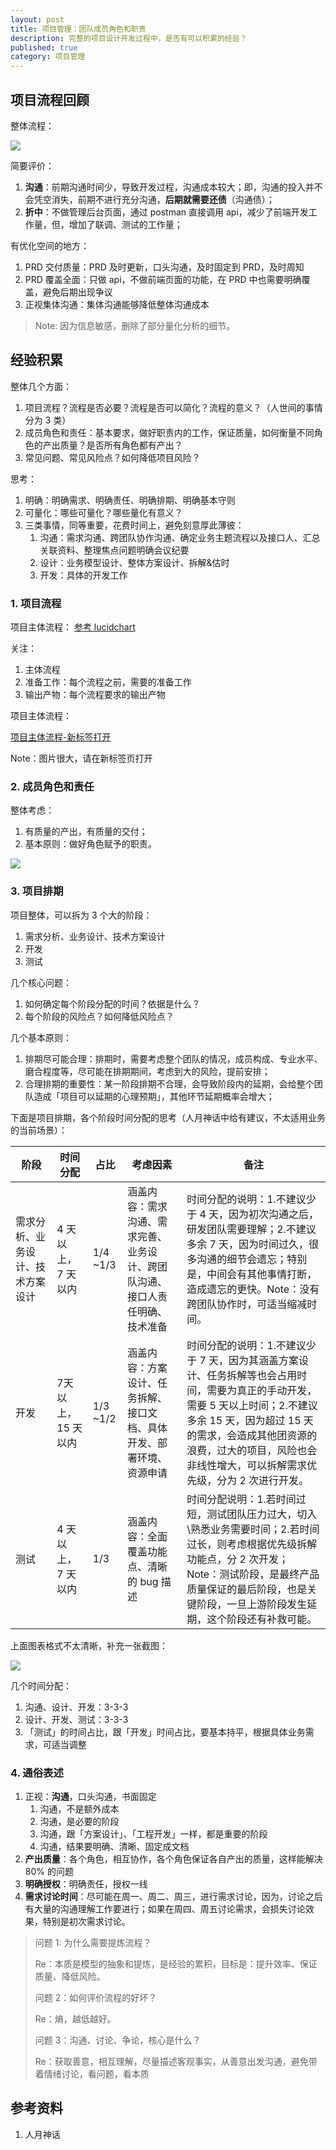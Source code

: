```yaml
---
layout: post
title: 项目管理：团队成员角色和职责
description: 完整的项目设计开发过程中，是否有可以积累的经验？
published: true
category: 项目管理
---
```




## 项目流程回顾

整体流程：

![](/images/project-management/guess-box-demo.png)

简要评价：

1. **沟通**：前期沟通时间少，导致开发过程，沟通成本较大；即，沟通的投入并不会凭空消失，前期不进行充分沟通，**后期就需要还债**（沟通债）；
1. **折中**：不做管理后台页面，通过 postman 直接调用 api，减少了前端开发工作量，但，增加了联调、测试的工作量；


有优化空间的地方：

1. PRD 交付质量：PRD 及时更新，口头沟通，及时固定到 PRD，及时周知
1. PRD 覆盖全面：只做 api，不做前端页面的功能，在 PRD 中也需要明确覆盖，避免后期出现争议
1. 正视集体沟通：集体沟通能够降低整体沟通成本

> Note: 因为信息敏感，删除了部分量化分析的细节。

## 经验积累

整体几个方面：

1. 项目流程？流程是否必要？流程是否可以简化？流程的意义？（人世间的事情分为 3 类）
1. 成员角色和责任：基本要求，做好职责内的工作，保证质量，如何衡量不同角色的产出质量？是否所有角色都有产出？
1. 常见问题、常见风险点？如何降低项目风险？

思考：

1. 明确：明确需求、明确责任、明确排期、明确基本守则
1. 可量化：哪些可量化？哪些量化有意义？
1. 三类事情，同等重要，花费时间上，避免刻意厚此薄彼：
	1. 沟通：需求沟通、跨团队协作沟通、确定业务主题流程以及接口人、汇总关联资料、整理焦点问题明确会议纪要
	1. 设计：业务模型设计、整体方案设计、拆解&估时
	1. 开发：具体的开发工作

### 1. 项目流程

项目主体流程： [参考 lucidchart](https://www.lucidchart.com/invitations/accept/b919fcd5-c745-45ae-8f72-dd62cdf59dba)

关注：

1. 主体流程
1. 准备工作：每个流程之前，需要的准备工作
1. 输出产物：每个流程要求的输出产物

项目主体流程：

[项目主体流程-新标签打开](/images/project-management/role-and-duty.png)

Note：图片很大，请在新标签页打开

### 2. 成员角色和责任

整体考虑：

1. 有质量的产出，有质量的交付；
1. 基本原则：做好角色赋予的职责。

![](/images/project-management/role-and-dependency.png)

### 3. 项目排期

项目整体，可以拆为 3 个大的阶段：

1. 需求分析、业务设计、技术方案设计
1. 开发
1. 测试

几个核心问题：

1. 如何确定每个阶段分配的时间？依据是什么？
1. 每个阶段的风险点？如何降低风险点？

几个基本原则：

1. 排期尽可能合理：排期时，需要考虑整个团队的情况，成员构成、专业水平、磨合程度等，尽可能在排期期间，考虑到大的风险，提前安排；
1. 合理排期的重要性：某一阶段排期不合理，会导致阶段内的延期，会给整个团队造成「项目可以延期的心理预期」，其他环节延期概率会增大；

下面是项目排期，各个阶段时间分配的思考（人月神话中给有建议，不太适用业务的当前场景）：
 
|阶段|时间分配|占比|考虑因素|备注|
|---|---|---|---|---|
|需求分析、业务设计、技术方案设计 |4 天以上，7 天以内|1/4 ~1/3|涵盖内容：需求沟通、需求完善、业务设计、跨团队沟通、接口人责任明确、技术准备|时间分配的说明：1.不建议少于 4 天，因为初次沟通之后，研发团队需要理解；2.不建议多余 7 天，因为时间过久，很多沟通的细节会遗忘；特别是，中间会有其他事情打断，造成遗忘的更快。Note：没有跨团队协作时，可适当缩减时间。|
|开发|7天以上，15 天以内|1/3 ~1/2|涵盖内容：方案设计、任务拆解、接口文档、具体开发、部署环境、资源申请|时间分配的说明：1.不建议少于 7 天，因为其涵盖方案设计、任务拆解等也会占用时间，需要为真正的手动开发，需要 5 天以上时间；2.不建议多余 15 天，因为超过 15 天的需求，会造成其他团资源的浪费，过大的项目，风险也会非线性增大，可以拆解需求优先级，分为 2 次进行开发。|
|测试|4 天以上，7 天以内|1/3|涵盖内容：全面覆盖功能点、清晰的 bug 描述|时间分配说明：1.若时间过短，测试团队压力过大，切入\熟悉业务需要时间；2.若时间过长，则考虑根据优先级拆解功能点，分 2 次开发；Note：测试阶段，是最终产品质量保证的最后阶段，也是关键阶段，一旦上游阶段发生延期，这个阶段还有补救可能。|

上面图表格式不太清晰，补充一张截图：

![](/images/project-management/time-alloc-details.png)

几个时间分配：

1. 沟通、设计、开发：3-3-3
2. 设计、开发、测试：3-3-3
3. 「测试」的时间占比，跟「开发」时间占比，要基本持平，根据具体业务需求，可适当调整

### 4. 通俗表述

1. 正视：**沟通**，口头沟通，书面固定
	1. 沟通，不是额外成本
	1. 沟通，是必要的阶段
	1. 沟通，跟「方案设计」、「工程开发」一样，都是重要的阶段
	1. 沟通，结果要明确、清晰、固定成文档
1. **产出质量**：各个角色，相互协作，各个角色保证各自产出的质量，这样能解决 80% 的问题
1. **明确授权**：明确责任，授权一线
1. **需求讨论时间**：尽可能在周一、周二、周三，进行需求讨论，因为，讨论之后有大量的沟通理解工作要进行；如果在周四、周五讨论需求，会损失讨论效果，特别是初次需求讨论。

> 问题 1: 为什么需要提炼流程？
> 
> Re：本质是模型的抽象和提炼，是经验的累积，目标是：提升效率、保证质量、降低风险。
> 
> 问题 2：如何评价流程的好坏？
> 
> Re：熵，越低越好。
> 
> 问题 3：沟通、讨论、争论，核心是什么？
> 
> Re：获取善意，相互理解，尽量描述客观事实，从善意出发沟通，避免带着情绪讨论，看问题，看本质

## 参考资料

1. 人月神话




















[NingG]:    http://ningg.github.com  "NingG"










